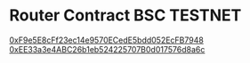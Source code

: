 # Router Contract BSC TESTNET
[0xF9e5E8cFf23ec14e9570ECedE5bdd052EcFB7948](https://testnet.bscscan.com/address/0xF9e5E8cFf23ec14e9570ECedE5bdd052EcFB7948#readContract)
[0xEE33a3e4ABC26b1eb524225707B0d017576d8a6c](https://testnet.bscscan.com/address/0xEE33a3e4ABC26b1eb524225707B0d017576d8a6c#code)

